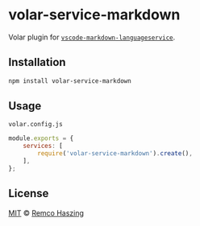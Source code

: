 # volar-service-markdown

Volar plugin for [`vscode-markdown-languageservice`](https://github.com/microsoft/vscode-markdown-languageservice).

## Installation

```sh
npm install volar-service-markdown
```

## Usage

`volar.config.js`

```js
module.exports = {
	services: [
		require('volar-service-markdown').create(),
	],
};
```

## License

[MIT](LICENSE) © [Remco Haszing](https://github.com/remcohaszing)
